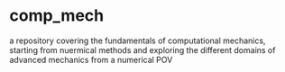# comp_mech
a repository covering the fundamentals of computational mechanics, starting from nuermical methods and exploring the different domains of advanced mechanics  from a numerical POV
